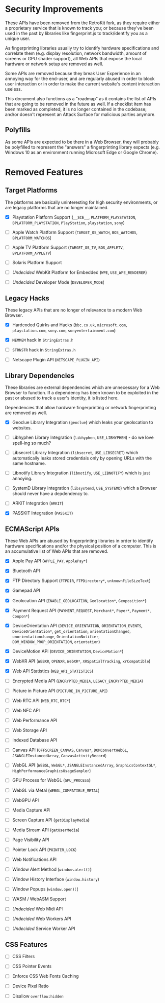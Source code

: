 
# Security Improvements

These APIs have been removed from the RetroKit fork, as they require either a
proprietary service that is known to track you; or because they've been used in
the past by libraries like fingerprint.js to track/identify you as a unique user.

As fingerprinting libraries usually try to identify hardware specifications and
correlate them (e.g. display resolution, network bandwidth, amount of screens or
GPU shader support), all Web APIs that expose the local hardware or network setup
are removed as well.

Some APIs are removed because they break User Experience in an annoying way
for the end-user, and are regularly abused in order to block user interaction
or in order to make the current website's content interaction useless.

This document also functions as a "roadmap" as it contains the list of APIs that
are going to be removed in the future as well. If a checklist item has been marked
as completed, it is no longer contained in the codebase; and/or doesn't represent
an Attack Surface for malicious parties anymore.

## Polyfills

As some APIs are expected to be there in a Web Browser, they will probably be
polyfilled to represent the "answers" a fingerprinting library expects (e.g.
Windows 10 as an environment running Microsoft Edge or Google Chrome).


# Removed Features

## Target Platforms

The platforms are basically uninteresting for high security environments, or are
legacy platforms that are no longer maintained.

- [x] Playstation Platform Support (`__SCE__`, `PLATFORM_PLAYSTATION`, `BPLATFORM_PLAYSTATION`, `PlayStation`, `playstation`, `sony`)
- [ ] Apple Watch Platform Support (`TARGET_OS_WATCH`, `BOS_WATCHOS`, `BPLATFORM_WATCHOS`)
- [ ] Apple TV Platform Support (`TARGET_OS_TV`, `BOS_APPLETV`, `BPLATFORM_APPLETV`)
- [ ] Solaris Platform Support
- [ ] *Undecided* WebKit Platform for Embedded (`WPE`, `USE_WPE_RENDERER`)
- [ ] *Undecided* Developer Mode (`DEVELOPER_MODE`)


## Legacy Hacks

These legacy APIs that are no longer of relevance to a modern Web Browser.

- [x] Hardcoded Quirks and Hacks (`bbc.co.uk`, `microsoft.com`, `playstation.com`, `sony.com`, `sonyentertainment.com`)
- [x] `MEMMEM` hack in `StringExtras.h`
- [ ] `STRNSTR` hack in `StringExtras.h`
- [ ] Netscape Plugin API (`NETSCAPE_PLUGIN_API`)


## Library Dependencies

These libraries are external dependencies which are unnecessary for a Web Browser
to function. If a dependency has been known to be exploited in the past or abused
to track a user's identity, it is listed here.

Dependencies that allow hardware fingerprinting or network fingerprinting are
removed as well.

- [x] Geoclue Library Integration (`geoclue`) which leaks your geolocation to websites.
- [ ] Libhyphen Library Integration (`libhyphen`, `USE_LIBHYPHEN`) - do we love spell-ing so much?
- [ ] Libsecret Library Integration (`libsecret`, `USE_LIBSECRET`) which automatically leaks stored credentials only by opening URLs with the same hostname.
- [ ] Libnotify Library Integration (`libnotify`, `USE_LIBNOTIFY`) which is just annoying.
- [ ] SystemD Library Integration (`libsystemd`, `USE_SYSTEMD`) which a Browser should never have a depdendency to.
- [ ] ARKIT Integration (`ARKIT`)
- [x] PASSKIT Integration (`PASSKIT`)


## ECMAScript APIs

These Web APIs are abused by fingerprinting libraries in order to identify hardware
specifications and/or the physical position of a computer. This is an accumulative
list of Web APIs that are removed.

- [x] Apple Pay API (`APPLE_PAY`, `ApplePay*`)
- [x] Bluetooth API

- [x] FTP Directory Support (`FTPDIR`, `FTPDirectory*`, `unknownFileSizeText`)
- [x] Gamepad API
- [x] Geolocation API (`ENABLE_GEOLOCATION`, `Geolocation*`, `Geoposition*`)
- [x] Payment Request API (`PAYMENT_REQUEST`, `Merchant*`, `Payer*`, `Payment*`, `Coupon*`)
- [x] DeviceOrientation API (`DEVICE_ORIENTATION`, `ORIENTATION_EVENTS`, `DeviceOrientation*`, `get_orientation`, `orientationChanged`, `onorientationchange`, `OrientationNotifier`, `DOM_WINDOW_PROP_ORIENTATION`, `orientation`)
- [x] DeviceMotion API (`DEVICE_ORIENTATION`, `DeviceMotion*`)
- [x] WebXR API (`WEBXR`, `OPENXR`, `WebXR*`, `XRSpatialTracking`, `xrCompatible`)
- [x] Web API Statistics (`WEB_API_STATISTICS`)

- [ ] Encrypted Media API (`ENCRYPTED_MEDIA`, `LEGACY_ENCRYPTED_MEDIA`)
- [ ] Picture in Picture API (`PICTURE_IN_PICTURE_API`)
- [ ] Web RTC API (`WEB_RTC`, `RTC*`)
- [ ] Web NFC API
- [ ] Web Performance API
- [ ] Web Storage API
- [ ] Indexed Database API
- [ ] Canvas API (`OFFSCREEN_CANVAS`, `Canvas*`, `DOMConvertWebGL`, `JSANGLEInstancedArray`, `CanvasActivityRecord`)
- [ ] WebGL API (`WEBGL`, `WebGL*`, `JSANGLEInstancedArray`, `GraphicsContextGL*`, `HighPerformanceGraphicsUsageSampler`)
- [ ] GPU Process for WebGL (`GPU_PROCESS`)
- [ ] WebGL via Metal (`WEBGL_COMPATIBLE_METAL`)
- [ ] WebGPU API
- [ ] Media Capture API
- [ ] Screen Capture API (`getDisplayMedia`)
- [ ] Media Stream API (`getUserMedia`)
- [ ] Page Visibility API
- [ ] Pointer Lock API (`POINTER_LOCK`)
- [ ] Web Notifications API
- [ ] Window Alert Method (`window.alert()`)
- [ ] Window History Interface (`window.history`)
- [ ] Window Popups (`window.open()`)
- [ ] WASM / WebASM Support
- [ ] *Undecided* Web Midi API
- [ ] *Undecided* Web Workers API
- [ ] *Undecided* Service Worker API


## CSS Features

- [ ] CSS Filters
- [ ] CSS Pointer Events
- [ ] Enforce CSS Web Fonts Caching
- [ ] Device Pixel Ratio
- [ ] Disallow `overflow:hidden`

